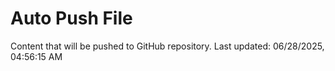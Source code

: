# Auto Push File

Content that will be pushed to GitHub repository.
Last updated: 06/28/2025, 04:56:15 AM